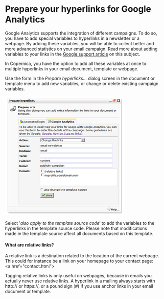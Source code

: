 # Prepare your hyperlinks for Google Analytics

Google Analytics supports the integration of different campaigns. To do
so, you have to add special variables to hyperlinks in a newsletter or a
webpage. By adding these variables, you will be able to collect better
and more advanced statistics on your email campaign. Read more about
adding variables to your links in the [Google support
article](https://support.google.com/analytics/answer/1033863?hl=en) on
this subject.

In Copernica, you have the option to add all these variables at once to
multiple hyperlinks in your email document, template or webpage.

Use the form in the *Prepare hyperlinks…* dialog screen in the document
or template menu to add new variables, or change or delete existing
campaign variables.

![](../images/preparelinks.png)

Select '*also apply to the template source code*’ to add the variables
to the hyperlinks in the template source code. Please note that
modifications made in the template source affect all documents based on
this template.

#### What are relative links?

A relative link is a destination related to the location of the current
webpage. This could for instance be a link on your homepage to your
contact page: \<a href="contact.html"\>

Tagging relative links is only useful on webpages, because in emails you
actually never use relative links. A hyperlink in a mailing always
starts with http:// or https://, or a pound sign (\#) if you use anchor
links in your email document or template.

 
